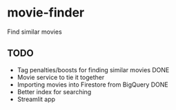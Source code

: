# movie-finder
Find similar movies

## TODO
* Tag penalties/boosts for finding similar movies DONE
* Movie service to tie it together
* Importing movies into Firestore from BigQuery DONE
* Better index for searching
* Streamlit app